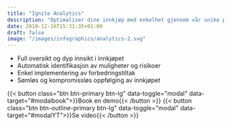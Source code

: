 ```yaml
---
title: "Ignite Analytics"
description: "Optimaliser dine innkjøp med enkelhet gjennom vår unike plattform for strategisk innkjøp"
date: 2018-12-16T15:31:35+01:00
draft: false
image: "/images/infographics/analytics-2.svg"
---
```


+ <i class="fas fa-chart-bar" style="color: #3C6FE9"></i>Full oversikt og dyp ​innsikt i innkjøpet
+ <i class="fas fa-exclamation-triangle" style="color: #3C6FE9"></i>Automatisk identifikasjon av muligheter og risikoer
+ <i class="fas fa-magic" style="color: #3C6FE9"></i> Enkel implementering ​av forbedringstiltak         
+ <i class="fas fa-sync" style="color: #3C6FE9"></i> Sømløs og kompromissløs ​oppfølging av innkjøpet


{{< button class="btn btn-primary btn-lg" data-toggle="modal" data-target="#modalbook">}}Book en demo{{< /button >}}
{{< button class="btn btn-outline-primary btn-lg" data-toggle="modal" data-target="#modalYT">}}Se video{{< /button >}}
